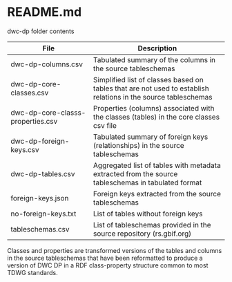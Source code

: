 # README.md
dwc-dp folder contents

| File | Description                                                                                                    |
| -- |----------------------------------------------------------------------------------------------------------------| 
| dwc-dp-columns.csv | Tabulated summary of the columns in the source tableschemas                                                    |
| dwc-dp-core-classes.csv | Simplified list of classes based on tables that are not used to establish relations in the source tableschemas |
| dwc-dp-core-classs-properties.csv | Properties (columns) associated with the classes (tables) in the core classes csv file                         |
| dwc-dp-foreign-keys.csv | Tabulated summary of foreign keys (relationships) in the source tableschemas                                   |
| dwc-dp-tables.csv | Aggregated list of tables with metadata extracted from the source tableschemas in tabulated format             |
| foreign-keys.json | Foreign keys extracted from the source tableschemas                                                            |
| no-foreign-keys.txt | List of tables without foreign keys                                                                            |
| tableschemas.csv | List of tableschemas provided in the source repository (rs.gbif.org)                                           |

Classes and properties are transformed versions of the tables and columns in the source tableschemas that have been reformatted to produce a version of DWC DP in a RDF class-property structure common to most TDWG standards.

